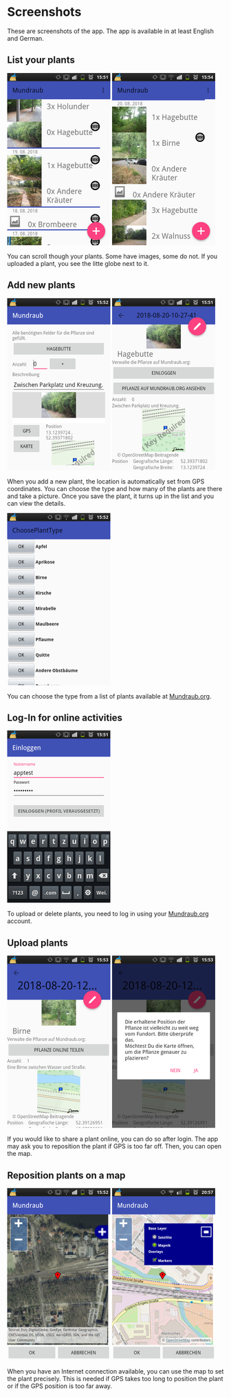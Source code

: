 # Screenshots

These are screenshots of the app.
The app is available in at least English and German.

## List your plants

![](../metadata/en/images/phoneScreenshots/list-plants-1.png)
![](../metadata/en/images/phoneScreenshots/list-plants-2.png)

You can scroll though your plants. Some have images, some do not.
If you uploaded a plant, you see the litte globe next to it.

## Add new plants

![](../metadata/en/images/phoneScreenshots/edit-plant-1.png)
![](../metadata/en/images/phoneScreenshots/plant-detail-1.png)

When you add a new plant, the location is automatically set from GPS
coordinates.
You can choose the type and how many of the plants are there and take a picture.
Once you save the plant, it turns up in the list and you can view the details.

![](../metadata/en/images/phoneScreenshots/choose-plant-type-1.png)

You can choose the type from a list of plants available at [Mundraub.org].

## Log-In for online activities

![](../metadata/en/images/phoneScreenshots/login-1.png)

To upload or delete plants, you need to log in using your [Mundraub.org]
account.

## Upload plants

![](../metadata/en/images/phoneScreenshots/share-plant-online-1.png)
![](../metadata/en/images/phoneScreenshots/share-plant-online-2.png)

If you would like to share a plant online, you can do so after login.
The app may ask you to reposition the plant if GPS is too far off.
Then, you can open the map.

## Reposition plants on a map

![](../metadata/en/images/phoneScreenshots/locate-plant-1.png)
![](../metadata/en/images/phoneScreenshots/locate-plant-2.png)

When you have an Internet connection available, you can use the map to 
set the plant precisely.
This is needed if GPS takes too long to position the plant or if the
GPS position is too far away.


[Mundraub.org]: https://Mundraub.org

